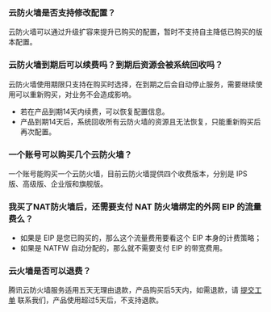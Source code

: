 ### 云防火墙是否支持修改配置？
云防火墙可以通过升级扩容来提升已购买的配置，暂时不支持自主降低已购买的版本配置。

### 云防火墙到期后可以续费吗？到期后资源会被系统回收吗？
云防火墙使用期限只支持在购买时选择，在到期之后会自动停止服务，需要继续使用可以重新购买，对业务不会造成影响。
- 若在产品到期14天内续费，可以恢复配置信息。
- 产品到期14天后，系统回收所有云防火墙的资源且无法恢复，只能重新购买后再次配置。

### 一个账号可以购买几个云防火墙？
一个账号能购买一个云防火墙，目前云防火墙提供四个收费版本，分别是 IPS 版、高级版、企业版和旗舰版。

### 我买了NAT防火墙后，还需要支付 NAT 防火墙绑定的外网 EIP 的流量费么？
- 如果是 EIP 是您已购买的，那么这个流量费用要看这个 EIP 本身的计费策略；
- 如果是 NATFW 自动分配的，那么就不需要支付 EIP 的带宽费用。

### 云火墙是否可以退费？
腾讯云防火墙服务适用五天无理由退款，产品购买后5天内，如需退款，请 [提交工单](https://console.cloud.tencent.com/workorder/category) 联系我们，产品使用超过5天后，不支持退款。
